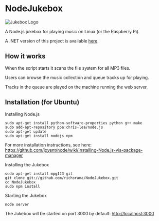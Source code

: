 # NodeJukebox

![Jukebox Logo](http://coderead.files.wordpress.com/2013/02/logo.png?w=320)

A Node.js jukebox for playing music on Linux (or the Raspberry Pi).

A .NET version of this project is available [here](https://github.com/richorama/Jukebox).

## How it works

When the script starts it scans the file system for all MP3 files.

Users can browse the music collection and queue tracks up for playing.

Tracks in the queue are played on the machine running the web server.

## Installation (for Ubuntu)

Installing Node.js
```
sudo apt-get install python-software-properties python g++ make
sudo add-apt-repository ppa:chris-lea/node.js
sudo apt-get update
sudo apt-get install nodejs npm
```
For more installation instructions, see here: https://github.com/joyent/node/wiki/Installing-Node.js-via-package-manager


Installing the Jukebox
```
sudo apt-get install mpg123 git
git clone git://github.com/richorama/NodeJukebox.git
cd NodeJukebox
sudo npm install
```

Starting the Jukebox
```
node server
```

The Jukebox will be started on port 3000 by default: [http://localhost:3000](http://localhost:3000)



